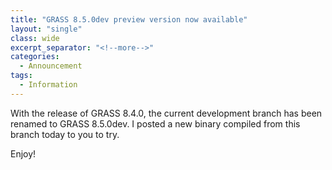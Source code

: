```yaml
---
title: "GRASS 8.5.0dev preview version now available"
layout: "single"
class: wide
excerpt_separator: "<!--more-->"
categories:
  - Announcement
tags:
  - Information
---
```

<!-- Google tag (gtag.js) -->
<script async src="https://www.googletagmanager.com/gtag/js?id=G-9NBX5KDKM0"></script>
<script>
  window.dataLayer = window.dataLayer || [];
  function gtag(){dataLayer.push(arguments);}
  gtag('js', new Date());

  gtag('config', 'G-9NBX5KDKM0');
</script>

With the release of GRASS 8.4.0, the current development branch has been renamed to GRASS 8.5.0dev. I posted a new binary compiled from this branch today to you to try.

 Enjoy!
